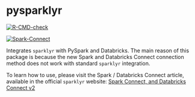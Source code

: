 
<!-- README.md is generated from README.Rmd. Please edit that file -->

# pysparklyr

<!-- badges: start -->

[![R-CMD-check](https://github.com/mlverse/pysparklyr/actions/workflows/R-CMD-check.yaml/badge.svg)](https://github.com/mlverse/pysparklyr/actions/workflows/R-CMD-check.yaml)

[![Spark-Connect](https://github.com/mlverse/pysparklyr/actions/workflows/spark-tests.yaml/badge.svg)](https://github.com/mlverse/pysparklyr/actions/workflows/spark-tests.yaml)

<!-- badges: end -->

Integrates `sparklyr` with PySpark and Databricks. The main reason of
this package is because the new Spark and Databricks Connect connection
method does not work with standard `sparklyr` integration.

To learn how to use, please visit the Spark / Databricks Connect
article, available in the official `sparklyr` website: [Spark Connect,
and Databricks Connect
v2](https://spark.rstudio.com/deployment/databricks-spark-connect.html)
